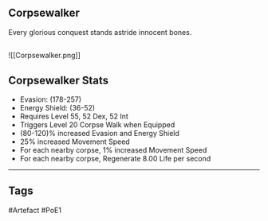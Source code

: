 ## Corpsewalker
Every glorious conquest
stands astride innocent bones.
##
![[Corpsewalker.png]]
## Corpsewalker Stats
- Evasion: (178-257)
- Energy Shield: (36-52)
- Requires Level 55, 52 Dex, 52 Int
- Triggers Level 20 Corpse Walk when Equipped
- (80-120)% increased Evasion and Energy Shield
- 25% increased Movement Speed
- For each nearby corpse, 1% increased Movement Speed
- For each nearby corpse, Regenerate 8.00 Life per second


---
## Tags
#Artefact
#PoE1